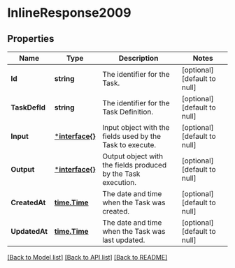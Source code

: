 # InlineResponse2009

## Properties
Name | Type | Description | Notes
------------ | ------------- | ------------- | -------------
**Id** | **string** | The identifier for the Task. | [optional] [default to null]
**TaskDefId** | **string** | The identifier for the Task Definition. | [optional] [default to null]
**Input** | [***interface{}**](interface{}.md) | Input object with the fields used by the Task to execute. | [optional] [default to null]
**Output** | [***interface{}**](interface{}.md) | Output object with the fields produced by the Task execution. | [optional] [default to null]
**CreatedAt** | [**time.Time**](time.Time.md) | The date and time when the Task was created. | [optional] [default to null]
**UpdatedAt** | [**time.Time**](time.Time.md) | The date and time when the Task was last updated. | [optional] [default to null]

[[Back to Model list]](../README.md#documentation-for-models) [[Back to API list]](../README.md#documentation-for-api-endpoints) [[Back to README]](../README.md)


